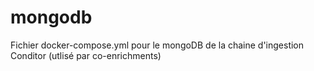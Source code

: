 # mongodb
Fichier docker-compose.yml pour le mongoDB de la chaine d'ingestion Conditor (utlisé par co-enrichments)
